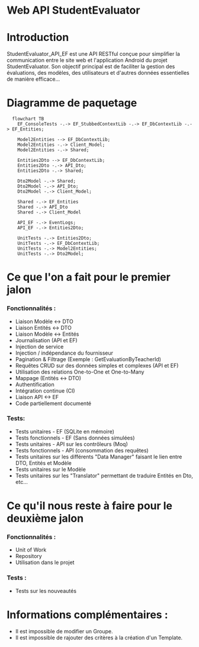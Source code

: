 # Web API StudentEvaluator

# Introduction

StudentEvaluator_API_EF est une API RESTful conçue pour simplifier la communication entre le site web et l'application Android du projet StudentEvaluator. Son objectif principal est de faciliter la gestion des évaluations, des modèles, des utilisateurs et d'autres données essentielles de manière efficace...

# Diagramme de paquetage 

```mermaid
  flowchart TB
    EF_ConsoleTests -.-> EF_StubbedContextLib -.-> EF_DbContextLib -.-> EF_Entities;

    Model2Entities --> EF_DbContextLib;
    Model2Entities -.-> Client_Model;
    Model2Entities -.-> Shared;

    Entities2Dto --> EF_DbContextLib;
    Entities2Dto -.-> API_Dto;
    Entities2Dto -.-> Shared;

    Dto2Model -.-> Shared;
    Dto2Model -.-> API_Dto;
    Dto2Model -.-> Client_Model;
    
    Shared -.-> EF_Entities
    Shared -.-> API_Dto
    Shared -.-> Client_Model

    API_EF -.-> EventLogs;
    API_EF -.-> Entities2Dto;
    
    UnitTests -.-> Entities2Dto;
    UnitTests -.-> EF_DbContextLib;
    UnitTests -.-> Model2Entities;
    UnitTests -.-> Dto2Model;
```

# Ce que l'on a fait pour le premier jalon
### Fonctionnalités :

- Liaison Modèle <-> DTO
- Liaison Entités <-> DTO
- Liaison Modèle <-> Entités
- Journalisation (API et EF)
- Injection de service
- Injection / indépendance du fournisseur
- Pagination & Filtrage (Exemple : GetEvaluationByTeacherId)
- Requêtes CRUD sur des données simples et complexes (API et EF)
- Utilisation des relations One-to-One et One-to-Many
- Mappage (Entités <-> DTO)
- Authentification
- Intégration continue (CI)
- Liaison API <-> EF
- Code partiellement documenté

### Tests:

- Tests unitaires - EF (SQLite en mémoire)
- Tests fonctionnels - EF (Sans données simulées)
- Tests unitaires - API sur les contrôleurs (Moq)
- Tests fonctionnels - API (consommation des requêtes)
- Tests unitaires sur les différents "Data Manager" faisant le lien entre DTO, Entités et Modèle
- Tests unitaires sur le Modèle
- Tests unitaires sur les "Translator" permettant de traduire Entités en Dto, etc...

# Ce qu'il nous reste à faire pour le deuxième jalon

### Fonctionnalités :
- Unit of Work
- Repository
- Utilisation dans le projet

### Tests :
- Tests sur les nouveautés

# Informations complémentaires :
- Il est impossible de modifier un Groupe.
- Il est impossible de rajouter des critères à la création d'un Template.



